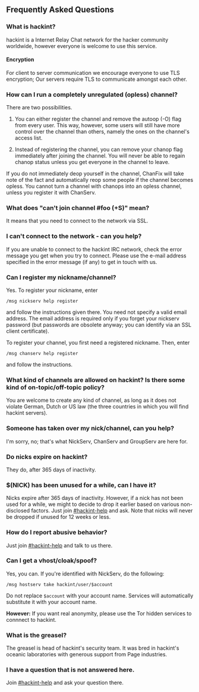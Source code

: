 ## Frequently Asked Questions

### What is hackint?

hackint is a Internet Relay Chat network for the hacker community worldwide, however everyone is welcome to use this service.

#### Encryption
For client to server communication we encourage everyone to use TLS encryption;
Our servers require TLS to communicate amongst each other.

### How can I run a completely unregulated (opless) channel?

There are two possibilities.

1. You can either register the channel and remove the autoop (-O) flag from every user. This way, however, some users will still have more control over the channel than others, namely the ones on the channel's access list.

2. Instead of registering the channel, you can remove your chanop flag immediately after joining the channel. You will never be able to regain chanop status unless you get everyone in the channel to leave.

 If you do not immediately deop yourself in the channel, ChanFix will take note of the fact and automatically reop some people if the channel becomes opless. You cannot turn a channel with chanops into an opless channel, unless you register it with ChanServ.

### What does "can't join channel #foo (+S)" mean?

It means that you need to connect to the network via SSL.

### I can't connect to the network - can you help?

If you are unable to connect to the hackint IRC network, check the error message you get when you try to connect. Please use the e-mail address specified in the error message (if any) to get in touch with us.

### Can I register my nickname/channel?

Yes. To register your nickname, enter

```
/msg nickserv help register
```

and follow the instructions given there. You need not specify a valid email address. The email address is required only if you forget your nickserv password (but passwords are obsolete anyway; you can identify via an SSL client certificate).

To register your channel, you first need a registered nickname. Then, enter

```
/msg chanserv help register
```

and follow the instructions.

### What kind of channels are allowed on hackint? Is there some kind of on-topic/off-topic policy?

You are welcome to create any kind of channel, as long as it does not violate German, Dutch or US law (the three countries in which you will find hackint servers).

### Someone has taken over my nick/channel, can you help?

I'm sorry, no; that's what NickServ, ChanServ and GroupServ are here for.

### Do nicks expire on hackint?

They do, after 365 days of inactivity.

### $(NICK) has been unused for a while, can I have it?

Nicks expire after 365 days of inactivity. However, if a nick has not been used for a while, we might to decide to drop it earlier based on various non-disclosed factors. Just join [#hackint-help](ircs://irc.hackint.org/hackint-help) and ask. Note that nicks will never be dropped if unused for 12 weeks or less.

### How do I report abusive behavior?

Just join [#hackint-help](ircs://irc.hackint.org/hackint-help) and talk to us there.

### Can I get a vhost/cloak/spoof?

Yes, you can. If you're identified with NickServ, do the following:

```
/msg hostserv take hackint/user/$account
```

Do not replace `$account` with your account name. Services will automatically substitute it with your account name.

**However:** If you want real anonymity, please use the Tor hidden services to connnect to hackint.

### What is the greasel?

The greasel is head of hackint's security team. It was bred in hackint's oceanic laboratories with generous support from Page industries.

### I have a question that is not answered here.

Join [#hackint-help](ircs://irc.hackint.org/hackint-help) and ask your question there.
